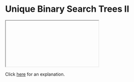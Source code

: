 # Unique Binary Search Trees II 

<iframe></iframe>

Click [here](Explanation.md) for an explanation.

